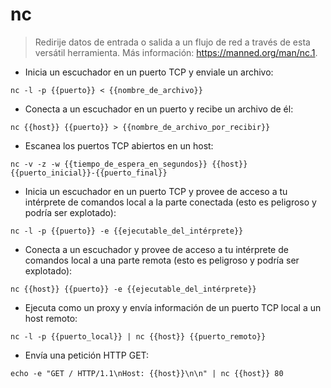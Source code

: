 # nc

> Redirije datos de entrada o salida a un flujo de red a través de esta versátil herramienta.
> Más información: <https://manned.org/man/nc.1>.

- Inicia un escuchador en un puerto TCP y enviale un archivo:

`nc -l -p {{puerto}} < {{nombre_de_archivo}}`

- Conecta a un escuchador en un puerto y recibe un archivo de él:

`nc {{host}} {{puerto}} > {{nombre_de_archivo_por_recibir}}`

- Escanea los puertos TCP abiertos en un host:

`nc -v -z -w {{tiempo_de_espera_en_segundos}} {{host}} {{puerto_inicial}}-{{puerto_final}}`

- Inicia un escuchador en un puerto TCP y provee de acceso a tu intérprete de comandos local a la parte conectada (esto es peligroso y podría ser explotado):

`nc -l -p {{puerto}} -e {{ejecutable_del_intérprete}}`

- Conecta a un escuchador y provee de acceso a tu intérprete de comandos local a una parte remota (esto es peligroso y podría ser explotado):

`nc {{host}} {{puerto}} -e {{ejecutable_del_intérprete}}`

- Ejecuta como un proxy y envía información de un puerto TCP local a un host remoto:

`nc -l -p {{puerto_local}} | nc {{host}} {{puerto_remoto}}`

- Envía una petición HTTP GET:

`echo -e "GET / HTTP/1.1\nHost: {{host}}\n\n" | nc {{host}} 80`
